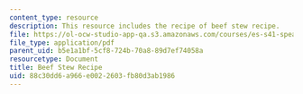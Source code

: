 ```yaml
---
content_type: resource
description: This resource includes the recipe of beef stew recipe.
file: https://ol-ocw-studio-app-qa.s3.amazonaws.com/courses/es-s41-speak-italian-with-your-mouth-full-spring-2012/88c30dd6a966e0022603fb80d3ab1986_MITES_S41S12_BeefStwRecip.pdf
file_type: application/pdf
parent_uid: b5e1a1bf-5cf8-724b-70a8-89d7ef74058a
resourcetype: Document
title: Beef Stew Recipe
uid: 88c30dd6-a966-e002-2603-fb80d3ab1986
---
```

